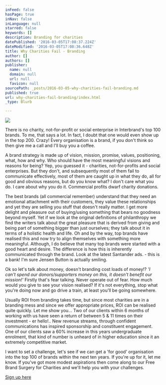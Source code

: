 ```yaml
---
inFeed: false
hasPage: true
inNav: false
inLanguage: null
starred: false
keywords: []
description: Branding for charities
datePublished: '2016-03-05T17:08:37.224Z'
dateModified: '2016-03-05T17:08:36.648Z'
title: Why Charities Fail - Branding
author: []
authors: []
publisher:
  name: null
  domain: null
  url: null
  favicon: null
sourcePath: _posts/2016-03-05-why-charities-fail-branding.md
published: true
url: why-charities-fail-branding/index.html
_type: Blurb

---
```

![](https://the-grid-user-content.s3-us-west-2.amazonaws.com/3e450e32-6d07-4115-9ed1-08be2282ece7.png)

There is no charity, not-for-profit or social enterprise in Interbrand's top 100 brands. To me, that says a lot. In fact, I doubt that one would even show up in the top 200\. Crazy! Every organisation is a brand, if you don't think so then give me a call and I'll buy you a coffee.

A brand strategy is made up of vision, mission, promise, values, positioning, what, how and why. Who should have the most meaningful visions and reasons for being? Yep, you guessed it - charities, not-for-profits and social enterprises. But they don't, and subsequently most of them fail to communicate effectively, most of them are caught up in what they do, all for good and obvious reasons, but do you know what? I don't care what you do. I care about why you do it. Commercial profits dwarf charity donations.

The best brands (all commercial remember) understand that they need an emotional attachment with their customers, they value these relationships and yet they are selling you stuff that doesn't really matter. I get more delight and pleasure out of buying/using something that bears no goodness beyond myself. Yet if we look at the original definitions of philanthropy we find the writers talk about the great pleasure that is derived from giving and being part of something bigger than just ourselves; they talk about it in terms of a holistic health and life. Oh and by the way, top brands have realised this and now try to align themselves with something more meaningful. Although, I do believe that many top brands were started with a good heart and desire. The difference is how this is inherently communicated through the brand. Look at the latest Santander ads. - this is a bank! I'm sure Jensen Button is actually smiling.

Ok so let's talk about money, doesn't branding cost loads of money!? _'I can't spend our donors/supporters money on this, it doesn't benefit our mission!'_ Firstly that's fear talking. Never operate out of fear. How much would you give to see your vision realised? If it's not everything, stop what you're doing now and go drive a train, at least you'll be going somewhere.

Usually ROI from branding takes time, but since most charities are in a branding mess and since we offer appropriate prices, ROI can be realised quite quickly. Let me show you... Two of our clients within 6 months of working with us have seen a return of between 5 & 11 times on their investment - er hello!.. New revenue streams, through confident communications has inspired sponsorship and constituent engagement. One of our clients saw a 60% increase in this years undergraduate enrolment, that kind of number is unheard of in higher education since it an extremely competitive market.

I want to set a challenge, let's see if we can get a 'for good' organisation into the top 100 of brands within the next ten years. If you're up for it, let me know. If you've got more modest aspirations then come along to our Free Brand Surgery for Charities and we'll help you with your challenges.

[Sign up here][0]

[0]: http://trulyapt.com/events/2016/3/2/free-charity-brand-surgery-event